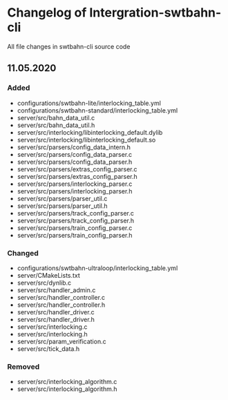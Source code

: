 # Changelog of Intergration-swtbahn-cli

All file changes in swtbahn-cli source code

## 11.05.2020

### Added
- configurations/swtbahn-lite/interlocking_table.yml
- configurations/swtbahn-standard/interlocking_table.yml
- server/src/bahn_data_util.c
- server/src/bahn_data_util.h
- server/src/interlocking/libinterlocking_default.dylib
- server/src/interlocking/libinterlocking_default.so
- server/src/parsers/config_data_intern.h
- server/src/parsers/config_data_parser.c
- server/src/parsers/config_data_parser.h
- server/src/parsers/extras_config_parser.c
- server/src/parsers/extras_config_parser.h
- server/src/parsers/interlocking_parser.c
- server/src/parsers/interlocking_parser.h
- server/src/parsers/parser_util.c
- server/src/parsers/parser_util.h
- server/src/parsers/track_config_parser.c
- server/src/parsers/track_config_parser.h
- server/src/parsers/train_config_parser.c
- server/src/parsers/train_config_parser.h

### Changed
- configurations/swtbahn-ultraloop/interlocking_table.yml
- server/CMakeLists.txt
- server/src/dynlib.c
- server/src/handler_admin.c
- server/src/handler_controller.c
- server/src/handler_controller.h
- server/src/handler_driver.c
- server/src/handler_driver.h
- server/src/interlocking.c
- server/src/interlocking.h
- server/src/param_verification.c
- server/src/tick_data.h

### Removed
- server/src/interlocking_algorithm.c
- server/src/interlocking_algorithm.h
